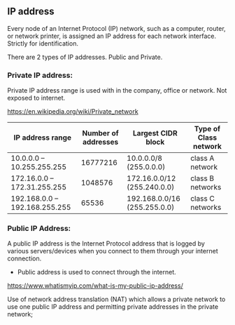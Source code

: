 ## IP address
Every node of an Internet Protocol (IP) network, such as a computer, router, or network printer, is assigned an IP address for each network interface. Strictly for identification.

There are 2 types of IP addresses. Public and Private.
 
 ### Private IP address:
 
 Private IP address range is used with in the company, office or network. Not exposed to internet.
 
 https://en.wikipedia.org/wiki/Private_network
 
| IP address range	 |             Number of addresses	    |   Largest CIDR block                 |     Type of Class network    |
| ----------------- | ----------------------------------- | ------------------------------       | ---------------------------- |
| 10.0.0.0 – 10.255.255.255	 |      16777216	             |             10.0.0.0/8 (255.0.0.0)	  |         class A network
172.16.0.0 – 172.31.255.255	 |    1048576	                  |    172.16.0.0/12 (255.240.0.0)	         |   class B networks
192.168.0.0 – 192.168.255.255	|  65536	                    |     192.168.0.0/16 (255.255.0.0)	        |   class C networks

### Public IP Address:
A public IP address is the Internet Protocol address that is logged by various servers/devices when you connect to them through your internet connection. 

 - Public address is used to connect through the internet.

https://www.whatismyip.com/what-is-my-public-ip-address/

Use of network address translation (NAT) which allows a private network to use one public IP address and permitting private addresses in the private network;

